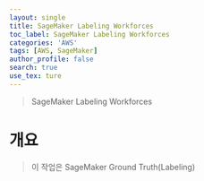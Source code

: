 ```yaml
---
layout: single
title: SageMaker Labeling Workforces
toc_label: SageMaker Labeling Workforces
categories: 'AWS'
tags: [AWS, SageMaker]
author_profile: false
search: true
use_tex: ture
---
```


> SageMaker Labeling Workforces

# 개요

> 이 작업은 SageMaker Ground Truth(Labeling)